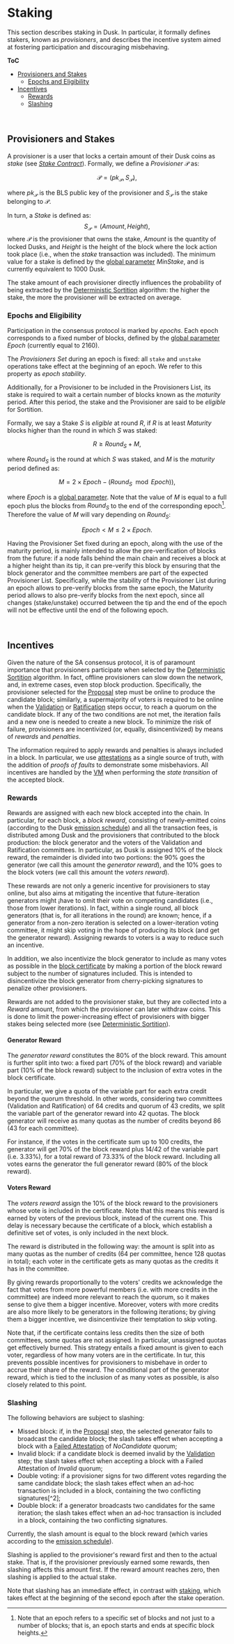 # Staking
This section describes staking in Dusk. In particular, it formally defines stakers, known as *provisioners*, and describes the incentive system aimed at fostering participation and discouraging misbehaving.

**ToC**
<!-- TODO: Add "Roles" section, describing Block Generator and Voters -->
  - [Provisioners and Stakes](#provisioners-and-stakes)
    - [Epochs and Eligibility](#epochs-and-eligibility)
  - [Incentives](#incentives)
    - [Rewards](#rewards)
    - [Slashing](#slashing)

<p><br></p>

## Provisioners and Stakes
A provisioner is a user that locks a certain amount of their Dusk coins as *stake* (see [*Stake Contract*][c-stake]).
Formally, we define a *Provisioner* $\mathcal{P}$ as:

$$\mathcal{P}=(pk_\mathcal{P}, S_\mathcal{P}),$$

where $pk_\mathcal{P}$ is the BLS public key of the provisioner and $S_\mathcal{P}$ is the stake belonging to $\mathcal{P}$.

In turn, a *Stake* is defined as:
$$S_\mathcal{P}=(Amount, Height),$$
where $\mathcal{P}$ is the provisioner that owns the stake, $Amount$ is the quantity of locked Dusks, and $Height$ is the height of the block where the lock action took place (i.e., when the *stake* transaction was included). The minimum value for a stake is defined by the [global parameter][cenv] $MinStake$, and is currently equivalent to 1000 Dusk.

The stake amount of each provisioner directly influences the probability of being extracted by the [Deterministic Sortition][ds] algorithm: the higher the stake, the more the provisioner will be extracted on average.

### Epochs and Eligibility
Participation in the consensus protocol is marked by *epochs*. Each epoch corresponds to a fixed number of blocks, defined by the [global parameter][cenv] $Epoch$ (currently equal to 2160).
<!-- TODO: why 2160 ? -->

The *Provisioners Set* during an epoch is fixed: all `stake` and `unstake` operations take effect at the beginning of an epoch. We refer to this property as *epoch stability*.

Additionally, for a Provisioner to be included in the Provisioners List, its stake is required to wait a certain number of blocks known as the *maturity* period. After this period, the stake and the Provisioner are said to be *eligible* for Sortition.

Formally, we say a Stake $S$ is *eligible* at round $R$, if $R$ is at least $Maturity$ blocks higher than the round in which $S$ was staked:

$$R \ge Round_S + M,$$

where $Round_S$ is the round at which $S$ was staked, and $M$ is the *maturity* period defined as:

$$M = 2{\times}Epoch - (Round_S \mod Epoch)),$$

where $Epoch$ is a [global parameter][cenv]. Note that the value of $M$ is equal to a full epoch plus the blocks from $Round_S$ to the end of the corresponding epoch[^1]. Therefore the value of $M$ will vary depending on $Round_S$:

$$Epoch \lt M \le 2{\times}Epoch.$$

Having the Provisioner Set fixed during an epoch, along with the use of the maturity period, is mainly intended to allow the pre-verification of blocks from the future: if a node falls behind the main chain and receives a block at a higher height than its tip, it can pre-verify this block by ensuring that the block generator and the committee members are part of the expected Provisioner List.
Specifically, while the stability of the Provisioner List during an epoch allows to pre-verify blocks from the same epoch, the Maturity period allows to also pre-verify blocks from the next epoch, since all changes (stake/unstake) occurred between the tip and the end of the epoch will not be effective until the end of the following epoch.

<p><br></p>

## Incentives
Given the nature of the SA consensus protocol, it is of paramount importance that provisioners participate when selected by the [Deterministic Sortition][ds] algorithm. In fact, offline provisioners can slow down the network, and, in extreme cases, even stop block production. Specifically, the provisioner selected for the [Proposal][prop] step must be online to produce the candidate block; similarly, a supermajority of voters is required to be online when the [Validation][val] or [Ratification][rat] steps occur, to reach a quorum on the candidate block. If any of the two conditions are not met, the iteration fails and a new one is needed to create a new block.
To minimize the risk of failure, provisioners are incentivized (or, equally, disincentivized) by means of *rewards* and *penalties*.

The information required to apply rewards and penalties is always included in a block. In particular, we use [attestations][atts] as a single source of truth, with the addition of *proofs of faults* to demonstrate some misbehaviors. All incentives are handled by the [VM][vm] when performing the *state transition* of the accepted block.

### Rewards
Rewards are assigned with each new block accepted into the chain. In particular, for each block, a *block reward*, consisting of newly-emitted coins (according to the Dusk [emission schedule][tok]) and all the transaction fees, is distributed among Dusk and the provisioners that contributed to the block production: the block generator and the voters of the Validation and Ratification committees.
In particular, as Dusk is assigned 10% of the block reward, the remainder is divided into two portions: the 90% goes the generator (we call this amount the *generator reward*), and the 10% goes to the block voters (we call this amount the *voters reward*).

<!-- (for more details on fee distribution see the [Economic Protocol][ep]).  -->

These rewards are not only a generic incentive for provisioners to stay online, but also aims at mitigating the incentive that future-iteration generators might ¡have to omit their vote on competing candidates (i.e., those from lower iterations). In fact, within a single round, all block generators (that is, for all iterations in the round) are known; hence, if a generator from a non-zero iteration is selected on a lower-iteration voting committee, it might skip voting in the hope of producing its block (and get the generator reward). Assigning rewards to voters is a way to reduce such an incentive.

In addition, we also incentivize the block generator to include as many votes as possible in the [block certificate][cert] by making a portion of the block reward subject to the number of signatures included. This is intended to disincentivize the block generator from cherry-picking signatures to penalize other provisioners.

Rewards are not added to the provisioner stake, but they are collected into a $Reward$ amount, from which the provisioner can later withdraw coins. This is done to limit the power-increasing effect of provisioners with bigger stakes being selected more (see [Deterministic Sortition][ds]).

#### Generator Reward
The *generator reward* constitutes the 80% of the block reward. This amount is further split into two: a fixed part (70% of the block reward) and variable part (10% of the block reward) subject to the inclusion of extra votes in the block certificate.

In particular, we give a quota of the variable part for each extra credit beyond the quorum threshold. In other words, considering two committees (Validation and Ratification) of 64 credits and quorum of 43 credits, we split the variable part of the generator reward into 42 quotas. The block generator will receive as many quotas as the number of credits beyond 86 (43 for each committee).

For instance, if the votes in the certificate sum up to 100 credits, the generator will get 70% of the block reward plus 14/42 of the variable part (i.e. 3.33%), for a total reward of 73.33% of the block reward. Including all votes earns the generator the full generator reward (80% of the block reward).

<!-- TODO: Include formula from Pol Audit -->

#### Voters Reward
The *voters reward* assign the 10% of the block reward to the provisioners whose vote is included in the certificate. Note that this means this reward is earned by voters of the previous block, instead of the current one. This delay is necessary because the certificate of a block, which establish a definitive set of votes, is only included in the next block.

The reward is distributed in the following way: the amount is split into as many quotas as the number of credits (64 per committee, hence 128 quotas in total); each voter in the certificate gets as many quotas as the credits it has in the committee. 

By giving rewards proportionally to the voters' credits we acknowledge the fact that votes from more powerful members (i.e. with more credits in the committee) are indeed more relevant to reach the quorum, so it makes sense to give them a bigger incentive.
Moreover, voters with more credits are also more likely to be generators in the following iterations; by giving them a bigger incentive, we disincentivize their temptation to skip voting.

Note that, if the certificate contains less credits then the size of both committees, some quotas are not assigned. In particular, unassigned quotas get effectively burned. This strategy entails a fixed amount is given to each voter, regardless of how many voters are in the certificate. In tur, this prevents possible incentives for provisioners to misbehave in order to accrue their share of the reward. The conditional part of the generator reward, which is tied to the inclusion of as many votes as possible, is also closely related to this point.


### Slashing
The following behaviors are subject to slashing:
- Missed block: if, in the [Proposal][prop] step, the selected generator fails to broadcast the candidate block; the slash takes effect when accepting a block with a [Failed Attestation][atts] of $NoCandidate$ quorum;
- Invalid block: if a candidate block is deemed invalid by the [Validation][val] step; the slash takes effect when accepting a block with a Failed Attestation of $Invalid$ quorum;
- Double voting: if a provisioner signs for two different votes regarding the same candidate block; the slash takes effect when an ad-hoc transaction is included in a block, containing the two conflicting signatures[^2];
- Double block: if a generator broadcasts two candidates for the same iteration; the slash takes effect when an ad-hoc transaction is included in a block, containing the two conflicting signatures.

Currently, the slash amount is equal to the block reward (which varies according to the [emission schedule][tok]).

Slashing is applied to the provisioner's reward first and then to the actual stake. That is, if the provisioner previously earned some rewards, then slashing affects this amount first. If the reward amount reaches zero, then slashing is applied to the actual stake.

Note that slashing has an immediate effect, in contrast with [staking][pro], which takes effect at the beginning of the second epoch after the stake operation.

<!----------------------- FOOTNOTES ----------------------->

[^1]: Note that an epoch refers to a specific set of blocks and not just to a number of blocks; that is, an epoch starts and ends at specific block heights.


<!------------------------- LINKS ------------------------->
<!-- https://github.com/dusk-network/dusk-protocol/tree/main/consensus/basics/staking.md -->

[pro]: #provisioners-and-stakes
[epo]: #epochs-and-eligibility
[inc]: #incentives
[rew]: #rewards
[sla]: #slashing

<!-- Basics -->
[atts]: https://github.com/dusk-network/dusk-protocol/tree/main/consensus/basics/attestation.md#attestations
[cert]: https://github.com/dusk-network/dusk-protocol/tree/main/consensus/basics/attestation.md#block-certificate

<!-- Protocol -->
[cenv]: https://github.com/dusk-network/dusk-protocol/tree/main/consensus/protocol/succinct-attestation.md#environment
[prop]: https://github.com/dusk-network/dusk-protocol/tree/main/consensus/protocol/steps/proposal.md
[val]:  https://github.com/dusk-network/dusk-protocol/tree/main/consensus/protocol/steps/validation.md
[rat]:  https://github.com/dusk-network/dusk-protocol/tree/main/consensus/protocol/steps/ratification.md
[ds]:   https://github.com/dusk-network/dusk-protocol/tree/main/consensus/protocol/sortition.md
[dsp]:  https://github.com/dusk-network/dusk-protocol/tree/main/consensus/protocol/sortition.md#deterministic-sortition-ds

<!-- Tokenomics -->
[ep]:      https://github.com/dusk-network/dusk-protocol/tree/main/economic-protocol
[tok]:     https://docs.dusk.network/learn/economy/tokenomics/#token-emission-schedule

<!-- TODO: these links point to missing pages -->
[vm]:      https://github.com/dusk-network/dusk-protocol/tree/main/vm
[c-stake]: https://github.com/dusk-network/dusk-protocol/tree/main/contracts/stake

